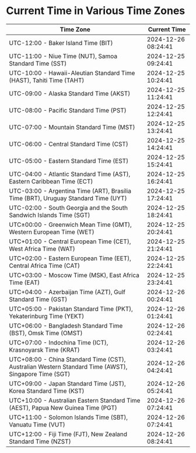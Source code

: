 # Current Time in Various Time Zones

| Time Zone | Current Time |
|-----------|--------------|
| UTC-12:00 - Baker Island Time (BIT) | 2024-12-26 08:24:41 |
| UTC-11:00 - Niue Time (NUT), Samoa Standard Time (SST) | 2024-12-25 09:24:41 |
| UTC-10:00 - Hawaii-Aleutian Standard Time (HAST), Tahiti Time (TAHT) | 2024-12-25 10:24:41 |
| UTC-09:00 - Alaska Standard Time (AKST) | 2024-12-25 11:24:41 |
| UTC-08:00 - Pacific Standard Time (PST) | 2024-12-25 12:24:41 |
| UTC-07:00 - Mountain Standard Time (MST) | 2024-12-25 13:24:41 |
| UTC-06:00 - Central Standard Time (CST) | 2024-12-25 14:24:41 |
| UTC-05:00 - Eastern Standard Time (EST) | 2024-12-25 15:24:41 |
| UTC-04:00 - Atlantic Standard Time (AST), Eastern Caribbean Time (ECT) | 2024-12-25 16:24:41 |
| UTC-03:00 - Argentina Time (ART), Brasília Time (BRT), Uruguay Standard Time (UYT) | 2024-12-25 17:24:41 |
| UTC-02:00 - South Georgia and the South Sandwich Islands Time (SGT) | 2024-12-25 18:24:41 |
| UTC±00:00 - Greenwich Mean Time (GMT), Western European Time (WET) | 2024-12-25 20:24:41 |
| UTC+01:00 - Central European Time (CET), West Africa Time (WAT) | 2024-12-25 21:24:41 |
| UTC+02:00 - Eastern European Time (EET), Central Africa Time (CAT) | 2024-12-25 22:24:41 |
| UTC+03:00 - Moscow Time (MSK), East Africa Time (EAT) | 2024-12-25 23:24:41 |
| UTC+04:00 - Azerbaijan Time (AZT), Gulf Standard Time (GST) | 2024-12-26 00:24:41 |
| UTC+05:00 - Pakistan Standard Time (PKT), Yekaterinburg Time (YEKT) | 2024-12-26 01:24:41 |
| UTC+06:00 - Bangladesh Standard Time (BST), Omsk Time (OMST) | 2024-12-26 02:24:41 |
| UTC+07:00 - Indochina Time (ICT), Krasnoyarsk Time (KRAT) | 2024-12-26 03:24:41 |
| UTC+08:00 - China Standard Time (CST), Australian Western Standard Time (AWST), Singapore Time (SGT) | 2024-12-26 04:24:41 |
| UTC+09:00 - Japan Standard Time (JST), Korea Standard Time (KST) | 2024-12-26 05:24:41 |
| UTC+10:00 - Australian Eastern Standard Time (AEST), Papua New Guinea Time (PGT) | 2024-12-26 07:24:41 |
| UTC+11:00 - Solomon Islands Time (SBT), Vanuatu Time (VUT) | 2024-12-26 07:24:41 |
| UTC+12:00 - Fiji Time (FJT), New Zealand Standard Time (NZST) | 2024-12-26 08:24:41 |
